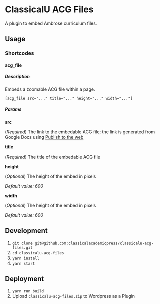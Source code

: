 # ClassicalU ACG Files

A plugin to embed Ambrose curriculum files.

## Usage

### Shortcodes

#### acg_file

##### Description

Embeds a zoomable ACG file within a page.

`[acg_file src="..." title="..." height="..." width="..."]`

##### Params

**src**

(*Required*) The link to the embedable ACG file; the link is generated from Google Docs using [Publish to the web](https://support.google.com/a/users/answer/9308870?hl=en)

**title**

(*Required*) The title of the embedable ACG file

**height**

(*Optional*) The height of the embed in pixels

*Default value: 600*

**width**

(*Optional*) The height of the embed in pixels

*Default value: 600*

## Development

1. `git clone git@github.com:classicalacademicpress/classicalu-acg-files.git`
2. `cd classicalu-acg-files`
3. `yarn install`
4. `yarn start`

## Deployment

1. `yarn run build`
2. Upload `classicalu-acg-files.zip` to Wordpress as a Plugin